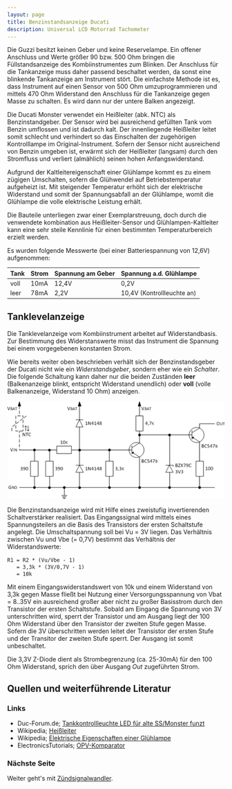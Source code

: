 ```yaml
---
layout: page
title: Benzinstandsanzeige Ducati
description: Universal LCD Motorrad Tachometer
---
```


Die Guzzi besitzt keinen Geber und keine Reservelampe. Ein offener Anschluss und Werte größer 90 bzw. 500 Ohm bringen die Füllstandsanzeige des Kombiinstrumentes zum Blinken. Der Anschluss für die Tankanzeige muss daher passend beschaltet werden, da sonst eine blinkende Tankanzeige am Instrument stört. Die einfachste Methode ist es, dass Instrument auf einen Sensor von 500 Ohm umzuprogrammieren und mittels 470 Ohm Widerstand den Anschluss für die Tankanzeige gegen Masse zu schalten. Es wird dann nur der untere Balken angezeigt.

Die Ducati Monster verwendet ein Heißleiter (abk. NTC) als Benzinstandgeber. Der Sensor wird bei ausreichend gefüllten Tank vom Benzin umflossen und ist dadurch kalt. Der innenliegende Heißleiter leitet somit schlecht und verhindert so das Einschalten der zugehörigen Kontrolllampe im Original-Instrument. Sofern der Sensor nicht ausreichend von Benzin umgeben ist, erwärmt sich der Heißleiter (langsam) durch den Stromfluss und verliert (almählich) seinen hohen Anfangswiderstand.

Aufgrund der Kaltleitereigenschaft einer Glühlampe kommt es zu einem zügigen Umschalten, sofern die Glühwendel auf Betriebstemperatur aufgeheizt ist. Mit steigender Temperatur erhöht sich der elektrische Widerstand und somit der Spannungsabfall an der Glühlampe, womit die Glühlampe die volle elektrische Leistung erhält. 

Die Bauteile unterliegen zwar einer Exemplarstreuung, doch durch die venwendete kombination aus Heißleiter-Sensor und Glühlampen-Kaltleiter kann eine sehr steile Kennlinie für einen bestimmten Temperaturbereich erzielt werden. 

Es wurden folgende Messwerte (bei einer Batteriespannung von 12,6V) aufgenommen:

Tank | Strom | Spannung am Geber | Spannung a.d. Glühlampe
---- | ----- | ----------------- | --------------------------
voll | 10mA  | 12,4V             | 0,2V
leer | 78mA  | 2,2V              | 10,4V (Kontrollleuchte an)

## Tanklevelanzeige
Die Tanklevelanzeige vom Kombiinstrument arbeitet auf Widerstandbasis. Zur Bestimmung des Widerstanswerte misst das Instrument die Spannung bei einem vorgegebenen konstanten Strom.

Wie bereits weiter oben beschrieben verhält sich der Benzinstandsgeber der Ducati nicht wie ein _Widerstandsgeber_, sondern eher wie ein _Schalter_. Die folgende Schaltung kann daher nur die beiden Zuständen **leer** (Balkenanzeige blinkt, entspricht Widerstand unendlich) oder **voll** (volle Balkenanzeige, Widerstand 10 Ohm) anzeigen. 

![Benzinstandsanzeige](../images/Benzinstandsanzeige_2.png)

Die Benzinstandsanzeige wird mit Hilfe eines zweistufig invertierenden Schaltverstärker realisiert. Das Eingangssignal wird mittels eines Spannungsteilers an die Basis des Transistors der ersten Schaltstufe angelegt. Die Umschaltspannung soll bei Vu = 3V liegen. Das Verhältnis zwischen Vu und Vbe (= 0,7V) bestimmt das Verhältnis der Widerstandswerte:

    R1 = R2 * (Vu/Vbe - 1)
       = 3,3k * (3V/0,7V - 1)
       = 10k

Mit einem Eingangswiderstandswert von 10k und einem Widerstand von 3,3k gegen Masse fließt bei Nutzung einer Versorgungsspannung von Vbat = 8..35V ein ausreichend großer aber nicht zu großer Basisstrom durch den Transistor der ersten Schaltstufe. Sobald am Eingang die Spannung von 3V unterschritten wird, sperrt der Transistor und am Ausgang liegt der 100 Ohm Widerstand über den Transistor der zweiten Stufe gegen Masse. Sofern die 3V überschritten werden leitet der Transistor der ersten Stufe und der Transitor der zweiten Stufe sperrt. Der Ausgang ist somit unbeschaltet.

Die 3,3V Z-Diode dient als Strombegrenzung (ca. 25-30mA) für den 100 Ohm Widerstand, sprich den über Ausgang _Out_ zugeführten Strom.

## Quellen und weiterführende Literatur

### Links
- Duc-Forum.de; [Tankkontrollleuchte LED für alte SS/Monster funzt](http://www.duc-forum.de/thread.php?threadid=71131)
- Wikipedia; [Heißleiter](https://de.wikipedia.org/wiki/Hei%C3%9Fleiter)
- Wikipedia; [Elektrische Eigenschaften einer Glühlampe](https://de.wikipedia.org/wiki/Gl%C3%BChlampe#Elektrische_Eigenschaften)
- ElectronicsTutorials; [OPV-Komparator](https://www.electronics-tutorials.ws/de/operationsverstarker/opamp-komparator.html)

### Nächste Seite
Weiter geht's mit [Zündsignalwandler](zuendsignalwandler_1.html).

